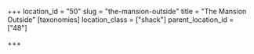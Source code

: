 +++
location_id = "50"
slug = "the-mansion-outside"
title = "The Mansion Outside"
[taxonomies]
location_class = ["shack"]
parent_location_id = ["48"]

+++


